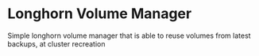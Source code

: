 # Longhorn Volume Manager

Simple longhorn volume manager that is able to reuse volumes from latest backups, at cluster recreation

